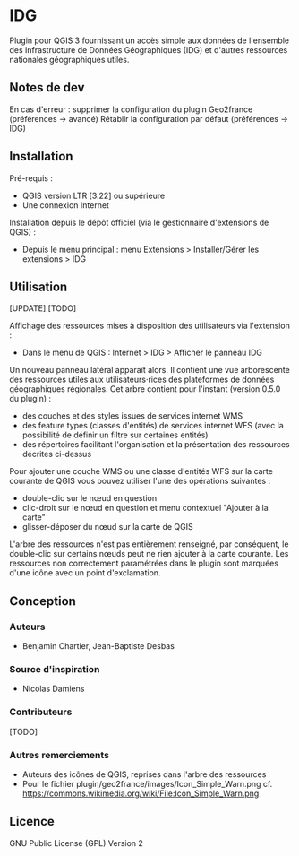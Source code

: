 # IDG

Plugin pour QGIS 3 fournissant un accès simple aux données de l'ensemble des Infrastructure de Données Géographiques (IDG) et d'autres ressources nationales géographiques utiles.

## Notes de dev

En cas d'erreur : supprimer la configuration du plugin Geo2france (préférences -> avancé)
Rétablir la configuration par défaut (préférences -> IDG)

## Installation

Pré-requis :

* QGIS version LTR [3.22] ou supérieure
* Une connexion Internet

Installation depuis le dépôt officiel (via le gestionnaire d'extensions de QGIS) :

* Depuis le menu principal : menu Extensions > Installer/Gérer les extensions > IDG

## Utilisation

[UPDATE] [TODO]

Affichage des ressources mises à disposition des utilisateurs via l'extension :

* Dans le menu de QGIS : Internet > IDG > Afficher le panneau IDG

Un nouveau panneau latéral apparaît alors. Il contient une vue arborescente des ressources utiles aux utilisateurs·rices
des plateformes de données géographiques régionales.
Cet arbre contient pour l'instant (version 0.5.0 du plugin) :

* des couches et des styles issues de services internet WMS
* des feature types (classes d'entités) de services internet WFS (avec la possibilité de définir un filtre sur
certaines entités)
* des répertoires facilitant l'organisation et la présentation des ressources décrites ci-dessus

Pour ajouter une couche WMS ou une classe d'entités WFS sur la carte courante de QGIS vous pouvez utiliser l'une des
opérations suivantes :

* double-clic sur le nœud en question
* clic-droit sur le nœud en question et menu contextuel "Ajouter à la carte"
* glisser-déposer du nœud sur la carte de QGIS

L'arbre des ressources n'est pas entièrement renseigné, par conséquent, le double-clic sur certains nœuds peut ne rien
ajouter à la carte courante. Les ressources non correctement paramétrées dans le plugin sont marquées d'une icône avec
un point d'exclamation.

## Conception

### Auteurs

* Benjamin Chartier, Jean-Baptiste Desbas

### Source d'inspiration

* Nicolas Damiens

### Contributeurs

[TODO]

### Autres remerciements

* Auteurs des icônes de QGIS, reprises dans l'arbre des ressources
* Pour le fichier plugin/geo2france/images/Icon_Simple_Warn.png cf.
<https://commons.wikimedia.org/wiki/File:Icon_Simple_Warn.png>

## Licence

GNU Public License (GPL) Version 2
